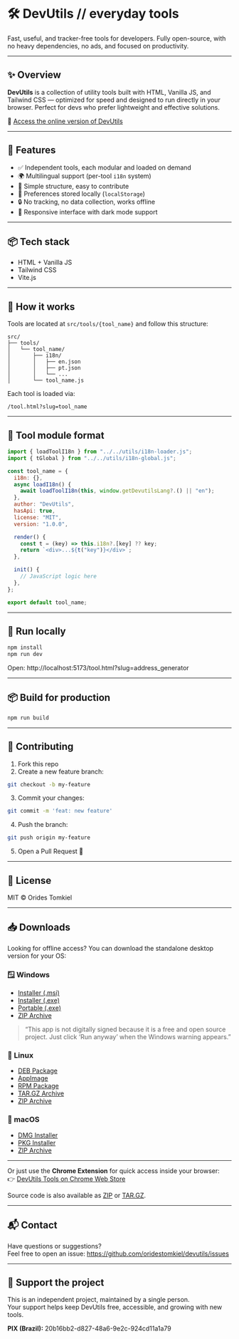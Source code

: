# 🛠️ **DevUtils** // everyday tools

Fast, useful, and tracker-free tools for developers. Fully open-source, with no heavy dependencies, no ads, and focused on productivity.

---

## ✨ Overview

**DevUtils** is a collection of utility tools built with HTML, Vanilla JS, and Tailwind CSS — optimized for speed and designed to run directly in your browser. Perfect for devs who prefer lightweight and effective solutions.

🔗 [Access the online version of DevUtils](https://devutils.tools/)

---

## 🚀 Features

- ✅ Independent tools, each modular and loaded on demand
- 🌍 Multilingual support (per-tool `i18n` system)
- 📁 Simple structure, easy to contribute
- 💾 Preferences stored locally (`localStorage`)
- 🔒 No tracking, no data collection, works offline
- 📱 Responsive interface with dark mode support

---

## 📦 Tech stack

- HTML + Vanilla JS
- Tailwind CSS
- Vite.js

---

## 🧠 How it works

Tools are located at `src/tools/{tool_name}` and follow this structure:

```
src/
├── tools/
│   └── tool_name/
│       ├── i18n/
│       │   ├── en.json
│       │   ├── pt.json
│       │   └── ...
│       └── tool_name.js
```

Each tool is loaded via:

```
/tool.html?slug=tool_name
```

---

## 🧩 Tool module format

```js
import { loadToolI18n } from "../../utils/i18n-loader.js";
import { tGlobal } from "../../utils/i18n-global.js";

const tool_name = {
  i18n: {},
  async loadI18n() {
    await loadToolI18n(this, window.getDevutilsLang?.() || "en");
  },
  author: "DevUtils",
  hasApi: true,
  license: "MIT",
  version: "1.0.0",

  render() {
    const t = (key) => this.i18n?.[key] ?? key;
    return `<div>...${t("key")}</div>`;
  },

  init() {
    // JavaScript logic here
  },
};

export default tool_name;
```

---

## 🧪 Run locally

```bash
npm install
npm run dev
```

Open: http://localhost:5173/tool.html?slug=address_generator

---

## 📦 Build for production

```bash
npm run build
```

---

## 🤝 Contributing

1. Fork this repo
2. Create a new feature branch:

```bash
git checkout -b my-feature
```

3. Commit your changes:

```bash
git commit -m 'feat: new feature'
```

4. Push the branch:

```bash
git push origin my-feature
```

5. Open a Pull Request 🚀

---

## 📄 License

MIT © Orides Tomkiel

---

## 📥 Downloads

Looking for offline access? You can download the standalone desktop version for your OS:

### 🪟 Windows

- [Installer (.msi)](https://github.com/oridestomkiel/devutils/releases/download/v1.0.1/DevUtils-1.0.1-win32-x64-devutils.msi)
- [Installer (.exe)](https://github.com/oridestomkiel/devutils/releases/download/v1.0.1/DevUtils-1.0.1-win32-x64-devutils.exe)
- [Portable (.exe)](https://github.com/oridestomkiel/devutils/releases/download/v1.0.1/DevUtils-1.0.1-win32-x64-devutils-portable.exe)
- [ZIP Archive](https://github.com/oridestomkiel/devutils/releases/download/v1.0.1/DevUtils-1.0.1-win32-x64-devutils.zip)

> “This app is not digitally signed because it is a free and open source project. Just click ‘Run anyway’ when the Windows warning appears.”

### 🐧 Linux

- [DEB Package](https://github.com/oridestomkiel/devutils/releases/download/v1.0.1/DevUtils-linux-amd64.deb)
- [AppImage](https://github.com/oridestomkiel/devutils/releases/download/v1.0.1/DevUtils-linux-x86_64.AppImage)
- [RPM Package](https://github.com/oridestomkiel/devutils/releases/download/v1.0.1/DevUtils-linux-x86_64.rpm)
- [TAR.GZ Archive](https://github.com/oridestomkiel/devutils/releases/download/v1.0.1/DevUtils-linux-x64.tar.gz)
- [ZIP Archive](https://github.com/oridestomkiel/devutils/releases/download/v1.0.1/DevUtils-linux-x64.zip)

### 🍎 macOS

- [DMG Installer](https://github.com/oridestomkiel/devutils/releases/download/v1.0.1/DevUtils-1.0.1-arm64-mac.dmg)
- [PKG Installer](https://github.com/oridestomkiel/devutils/releases/download/v1.0.1/DevUtils-1.0.1-arm64-mac.pkg)
- [ZIP Archive](https://github.com/oridestomkiel/devutils/releases/download/v1.0.1/DevUtils-1.0.1-arm64-mac.zip)

---

Or just use the **Chrome Extension** for quick access inside your browser:  
👉 [DevUtils Tools on Chrome Web Store](https://chromewebstore.google.com/detail/devutils-tools/mfikjfhpmaifkfkgnpkcaddhccblfpea)

Source code is also available as [ZIP](https://github.com/oridestomkiel/devutils/archive/refs/tags/v1.0.1.zip) or [TAR.GZ](https://github.com/oridestomkiel/devutils/archive/refs/tags/v1.0.1.tar.gz).

---

## 📬 Contact

Have questions or suggestions?  
Feel free to open an issue: https://github.com/oridestomkiel/devutils/issues

---

## 💜 Support the project

This is an independent project, maintained by a single person.  
Your support helps keep DevUtils free, accessible, and growing with new tools.

**PIX (Brazil):** 20b16bb2-d827-48a6-9e2c-924cd11a1a79

